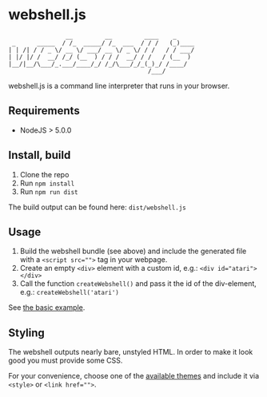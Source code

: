 # webshell.js

```
                __         __         ____    _     
 _      _____  / /_  _____/ /_  ___  / / /   (_)____
| | /| / / _ \/ __ \/ ___/ __ \/ _ \/ / /   / / ___/
| |/ |/ /  __/ /_/ (__  ) / / /  __/ / /   / (__  )
|__/|__/\___/_.___/____/_/ /_/\___/_/_(_)_/ /____/  
                                       /___/        
```

webshell.js is a command line interpreter that runs in your browser.

## Requirements

- NodeJS > 5.0.0

## Install, build

1. Clone the repo
2. Run `npm install`
3. Run `npm run dist`

The build output can be found here: `dist/webshell.js`

## Usage

1. Build the webshell bundle (see above) and include the generated file with a `<script src="">` tag in your webpage.
2. Create an empty `<div>` element with a custom id, e.g.: `<div id="atari"></div>`
3. Call the function `createWebshell()` and pass it the id of the div-element, e.g.: `createWebshell('atari')`

See [the basic example](examples/basic.html).

## Styling

The webshell outputs nearly bare, unstyled HTML. In order to make it look good you must provide some CSS.

For your convenience, choose one of the [available themes](themes/) and include it via `<style>` or `<link href="">`.
